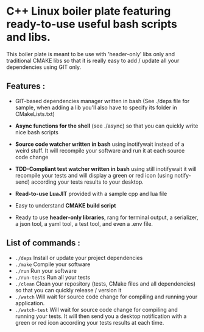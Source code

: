 # C++ Linux boiler plate featuring ready-to-use useful bash scripts and libs.

This boiler plate is meant to be use with 'header-only' libs only and traditional CMAKE libs so that it is really easy to add / update all your dependencies using GIT only.

## Features : 
- GIT-based dependencies manager written in bash (See ./deps file for sample, when adding a lib you'll also have to
specify its folder in CMakeLists.txt)

-  **Async functions for the shell** (see ./async) so that you can quickly write nice bash scripts

- **Source code watcher written in bash** using inotifywait instead of a weird stuff. It will recompile your software and run it at each source code change 

- **TDD-Compliant test watcher written in bash** using still inotifywait it will recompile your tests and will display a green or red icon (using notify-send) according your tests results to your desktop.

- **Read-to-use LuaJIT** provided with a sample cpp and lua file 

- Easy to understand **CMAKE build script**

- Ready to use **header-only libraries**, rang for terminal output, a serializer, a json tool, a yaml tool, a test tool, and even a .env file. 

## List of commands :

- `./deps` Install or update your project dependencies 
- `./make` Compile your software
- `./run` Run your software
- `./run-tests` Run all your tests
- `./clean` Clean your repository (tests, CMake files and all dependencies) so that you can quickly release / version it
- `./watch` Will wait for source code change for compiling and running your application.
- `./watch-test` Will wait for source code change for compiling and running your tests. It will then send you a desktop notification with a green or red icon according your tests results at each time.




 
  



